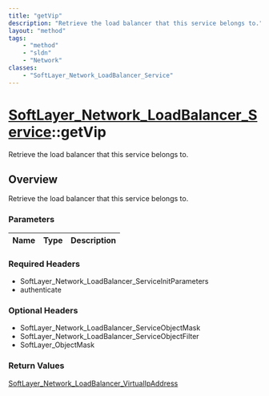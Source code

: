 ```yaml
---
title: "getVip"
description: "Retrieve the load balancer that this service belongs to."
layout: "method"
tags:
    - "method"
    - "sldn"
    - "Network"
classes:
    - "SoftLayer_Network_LoadBalancer_Service"
---
```

# [SoftLayer_Network_LoadBalancer_Service](/reference/services/SoftLayer_Network_LoadBalancer_Service)::getVip

Retrieve the load balancer that this service belongs to.


## Overview 
Retrieve the load balancer that this service belongs to.

### Parameters 
|Name | Type | Description |
| --- | --- | --- |


### Required Headers
* SoftLayer_Network_LoadBalancer_ServiceInitParameters
* authenticate

### Optional Headers
* SoftLayer_Network_LoadBalancer_ServiceObjectMask
* SoftLayer_Network_LoadBalancer_ServiceObjectFilter
* SoftLayer_ObjectMask

### Return Values
<a href='/reference/datatypes/SoftLayer_Network_LoadBalancer_VirtualIpAddress'>SoftLayer_Network_LoadBalancer_VirtualIpAddress </a>

